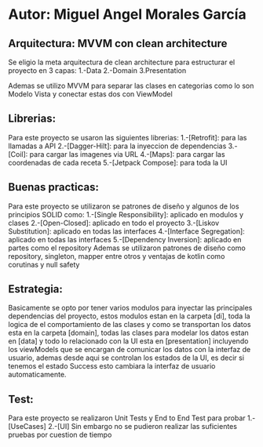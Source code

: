 # Autor: Miguel Angel Morales García


## Arquitectura: MVVM con clean architecture
Se eligio la meta arquitectura de clean architecture para estructurar el proyecto en 3 capas:
    1.-Data
    2.-Domain
    3.Presentation

Ademas se utilizo MVVM para separar las clases en categorias como lo son Modelo Vista y conectar estas dos con ViewModel

## Librerias: 
Para este proyecto se usaron las siguientes librerias:
    1.-[Retrofit]: para las llamadas a API
    2.-[Dagger-Hilt]: para la inyeccion de dependencias
    3.-[Coil]: para cargar las imagenes via URL
    4.-[Maps]: para cargar las coordenadas de cada receta
    5.-[Jetpack Compose]: para toda la UI

## Buenas practicas:
Para este proyecto se utilizaron se patrones de diseño y algunos de los principios SOLID como:
    1.-[Single Responsibility]: aplicado en modulos y clases
    2.-[Open-Closed]: aplicado en todo el proyecto
    3.-[Liskov Substitution]: aplicado en todas las interfaces
    4.-[Interface Segregation]: aplicado en todas las interfaces
    5.-[Dependency Inversion]: aplicado en partes como el repository
Ademas se utilizaron patrones de diseño como repository, singleton, mapper entre otros y ventajas de kotlin como corutinas y null safety

## Estrategia:
Basicamente se opto por tener varios modulos para inyectar las principales dependencias del proyecto, estos modulos estan en la carpeta [di],
toda la logica de el comportamiento de las clases y como se transportan los datos esta en la carpeta [domain], todas las clases para modelar 
los datos estan en [data] y todo lo relacionado con la UI esta en [presentation] incluyendo los viewModels que se encargan de comunicar los
datos con la interfaz de usuario, ademas desde aqui se controlan los estados de la UI, es decir si tenemos el estado Success esto cambiara
la interfaz de usuario automaticamente.

## Test:
Para este proyecto se realizaron Unit Tests y End to End Test para probar
    1.-[UseCases]
    2.-[UI]
Sin embargo no se pudieron realizar las suficientes pruebas por cuestion de tiempo

